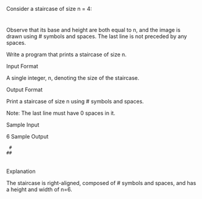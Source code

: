 Consider a staircase of size n = 4:

   #
  ##
 ###
####
Observe that its base and height are both equal to n, and the image is drawn using # symbols and spaces. The last line is not preceded by any spaces.

Write a program that prints a staircase of size n.

Input Format

A single integer, n, denoting the size of the staircase.

Output Format

Print a staircase of size n using # symbols and spaces.

Note: The last line must have 0 spaces in it.

Sample Input

6 
Sample Output

     #
    ##
   ###
  ####
 #####
######
Explanation

The staircase is right-aligned, composed of # symbols and spaces, and has a height and width of n=6.